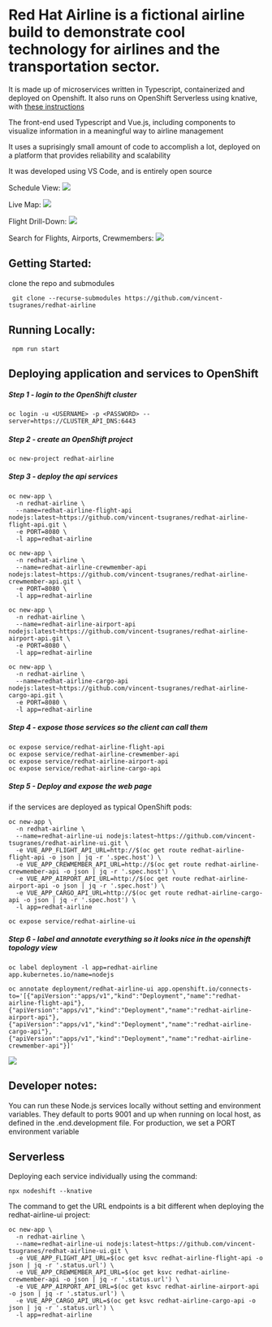 # Red Hat Airline is a fictional airline build to demonstrate cool technology for airlines and the transportation sector.

It is made up of microservices written in Typescript, containerized and deployed on Openshift. It also runs on OpenShift Serverless using knative, with [these instructions](#serverless)

The front-end used Typescript and Vue.js, including components to visualize information in a meaningful way to airline management

It uses a suprisingly small amount of code to accomplish a lot, deployed on a platform that provides reliability and scalability

It was developed using VS Code, and is entirely open source


Schedule View:
<img src="https://github.com/vincent-tsugranes/redhat-airline-ui/raw/main/public/redhat-airline-schedule.png"></img>

Live Map:
<img src="https://github.com/vincent-tsugranes/redhat-airline-ui/raw/main/public/redhat-airline-livemap.png"></img>

Flight Drill-Down:
<img src="https://github.com/vincent-tsugranes/redhat-airline-ui/raw/main/public/redhat-airline-flight-drilldown.png"> </img>

Search for Flights, Airports, Crewmembers:
<img src="https://github.com/vincent-tsugranes/redhat-airline-ui/raw/main/public/redhat-airline-search.png"> </img>

## Getting Started:
clone the repo and submodules
```
 git clone --recurse-submodules https://github.com/vincent-tsugranes/redhat-airline
```

## Running Locally:
```
 npm run start
```

## Deploying application and services to OpenShift


##### Step 1 - login to the OpenShift cluster

```
oc login -u <USERNAME> -p <PASSWORD> --server=https://CLUSTER_API_DNS:6443
```

##### Step 2 - create an OpenShift project
```
oc new-project redhat-airline
```

##### Step 3 - deploy the api services
```
oc new-app \
  -n redhat-airline \
  --name=redhat-airline-flight-api nodejs:latest~https://github.com/vincent-tsugranes/redhat-airline-flight-api.git \
  -e PORT=8080 \
  -l app=redhat-airline

oc new-app \
  -n redhat-airline \
  --name=redhat-airline-crewmember-api nodejs:latest~https://github.com/vincent-tsugranes/redhat-airline-crewmember-api.git \
  -e PORT=8080 \
  -l app=redhat-airline

oc new-app \
  -n redhat-airline \
  --name=redhat-airline-airport-api nodejs:latest~https://github.com/vincent-tsugranes/redhat-airline-airport-api.git \
  -e PORT=8080 \
  -l app=redhat-airline

oc new-app \
  -n redhat-airline \
  --name=redhat-airline-cargo-api nodejs:latest~https://github.com/vincent-tsugranes/redhat-airline-cargo-api.git \
  -e PORT=8080 \
  -l app=redhat-airline

```

##### Step 4 - expose those services so the client can call them
```
oc expose service/redhat-airline-flight-api
oc expose service/redhat-airline-crewmember-api
oc expose service/redhat-airline-airport-api
oc expose service/redhat-airline-cargo-api
```

##### Step 5 - Deploy and expose the web page

if the services are deployed as typical OpenShift pods:
```
oc new-app \
  -n redhat-airline \
  --name=redhat-airline-ui nodejs:latest~https://github.com/vincent-tsugranes/redhat-airline-ui.git \
  -e VUE_APP_FLIGHT_API_URL=http://$(oc get route redhat-airline-flight-api -o json | jq -r '.spec.host') \
  -e VUE_APP_CREWMEMBER_API_URL=http://$(oc get route redhat-airline-crewmember-api -o json | jq -r '.spec.host') \
  -e VUE_APP_AIRPORT_API_URL=http://$(oc get route redhat-airline-airport-api -o json | jq -r '.spec.host') \
  -e VUE_APP_CARGO_API_URL=http://$(oc get route redhat-airline-cargo-api -o json | jq -r '.spec.host') \
  -l app=redhat-airline

oc expose service/redhat-airline-ui
```

##### Step 6 - label and annotate everything so it looks nice in the openshift topology view
```
oc label deployment -l app=redhat-airline app.kubernetes.io/name=nodejs

oc annotate deployment/redhat-airline-ui app.openshift.io/connects-to='[{"apiVersion":"apps/v1","kind":"Deployment","name":"redhat-airline-flight-api"},{"apiVersion":"apps/v1","kind":"Deployment","name":"redhat-airline-airport-api"},{"apiVersion":"apps/v1","kind":"Deployment","name":"redhat-airline-cargo-api"},{"apiVersion":"apps/v1","kind":"Deployment","name":"redhat-airline-crewmember-api"}]'
```
<img src="https://github.com/vincent-tsugranes/redhat-airline-ui/raw/main/public/redhat-airline-openshift-console.png"></img>


## Developer notes:
You can run these Node.js services locally without setting and environment variables. They default to ports 9001 and up when running on local host, as defined in the .end.development file. For production, we set a PORT environment variable


## Serverless
Deploying each service individually using the command:
```
npx nodeshift --knative
```

The command to get the URL endpoints is a bit different when deploying the redhat-airline-ui project:
```
oc new-app \
  -n redhat-airline \
  --name=redhat-airline-ui nodejs:latest~https://github.com/vincent-tsugranes/redhat-airline-ui.git \
  -e VUE_APP_FLIGHT_API_URL=$(oc get ksvc redhat-airline-flight-api -o json | jq -r '.status.url') \
  -e VUE_APP_CREWMEMBER_API_URL=$(oc get ksvc redhat-airline-crewmember-api -o json | jq -r '.status.url') \
  -e VUE_APP_AIRPORT_API_URL=$(oc get ksvc redhat-airline-airport-api -o json | jq -r '.status.url') \
  -e VUE_APP_CARGO_API_URL=$(oc get ksvc redhat-airline-cargo-api -o json | jq -r '.status.url') \
  -l app=redhat-airline
```


